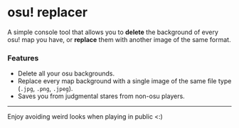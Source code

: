 # osu! replacer

A simple console tool that allows you to **delete** the background of every osu! map you have, or **replace** them with another image of the same format.

### Features
- Delete all your osu backgrounds.
- Replace every map background with a single image of the same file type (`.jpg`, `.png`, `.jpeg`).
- Saves you from judgmental stares from non-osu players.

---

Enjoy avoiding weird looks when playing in public <:)
